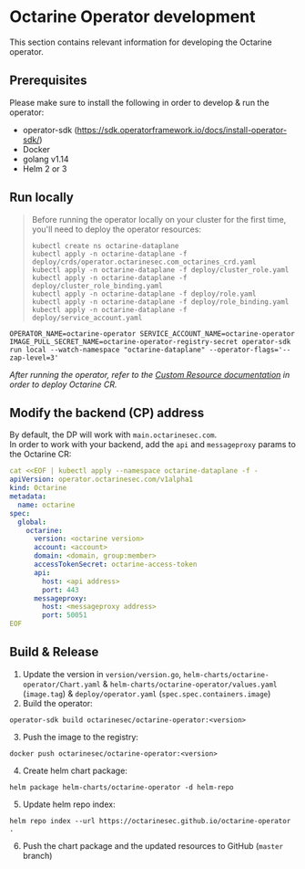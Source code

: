 # Octarine Operator development
This section contains relevant information for developing the Octarine operator.

## Prerequisites
Please make sure to install the following in order to develop & run the operator:
- operator-sdk (https://sdk.operatorframework.io/docs/install-operator-sdk/)
- Docker
- golang v1.14
- Helm 2 or 3

## Run locally
> Before running the operator locally on your cluster for the first time, you'll need to deploy the operator resources:
> ```shell script
> kubectl create ns octarine-dataplane
> kubectl apply -n octarine-dataplane -f deploy/crds/operator.octarinesec.com_octarines_crd.yaml
> kubectl apply -n octarine-dataplane -f deploy/cluster_role.yaml
> kubectl apply -n octarine-dataplane -f deploy/cluster_role_binding.yaml
> kubectl apply -n octarine-dataplane -f deploy/role.yaml
> kubectl apply -n octarine-dataplane -f deploy/role_binding.yaml
> kubectl apply -n octarine-dataplane -f deploy/service_account.yaml
> ```
```shell script
OPERATOR_NAME=octarine-operator SERVICE_ACCOUNT_NAME=octarine-operator IMAGE_PULL_SECRET_NAME=octarine-operator-registry-secret operator-sdk run local --watch-namespace "octarine-dataplane" --operator-flags='--zap-level=3'
```

*After running the operator, refer to the [Custom Resource documentation](docs/octarine_cr.md) in order to deploy Octarine CR.*

## Modify the backend (CP) address
By default, the DP will work with `main.octarinesec.com`.  
In order to work with your backend, add the `api` and `messageproxy` params to the Octarine CR:
```yaml
cat <<EOF | kubectl apply --namespace octarine-dataplane -f -
apiVersion: operator.octarinesec.com/v1alpha1
kind: Octarine
metadata:
  name: octarine
spec:
  global:
    octarine:
      version: <octarine version>
      account: <account>
      domain: <domain, group:member>
      accessTokenSecret: octarine-access-token
      api:
        host: <api address>
        port: 443
      messageproxy:
        host: <messageproxy address>
        port: 50051
EOF
```

## Build & Release
1. Update the version in `version/version.go`, `helm-charts/octarine-operator/Chart.yaml` & `helm-charts/octarine-operator/values.yaml` (`image.tag`) & `deploy/operator.yaml` (`spec.spec.containers.image`) 
2. Build the operator:
```shell script
operator-sdk build octarinesec/octarine-operator:<version>
```
3. Push the image to the registry:
```shell script
docker push octarinesec/octarine-operator:<version>
```
4. Create helm chart package:
```shell script
helm package helm-charts/octarine-operator -d helm-repo
```
5. Update helm repo index:
```shell script
helm repo index --url https://octarinesec.github.io/octarine-operator .
```
6. Push the chart package and the updated resources to GitHub (`master` branch)
